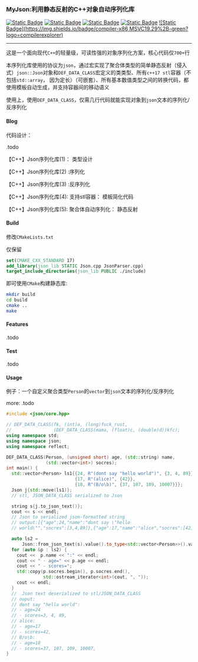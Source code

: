 ###  MyJson:利用静态反射的C++对象自动序列化库

[![Static Badge](https://img.shields.io/badge/license-MIT-blue?logo=git&logoColor=%20)]() [![Static Badge](https://img.shields.io/badge/C%2B%2B-17-green?logo=cplusplus&logoColor=blue)]() [![Static Badge](https://img.shields.io/badge/cmake-3.22%2B-green?logo=cmake&logoColor=deepskyblue)]() [![Static Badge](https://img.shields.io/badge/compiler-x86_gcc11.3%2B-green?logo=compilerexplorer)]() [![Static Badge](https://img.shields.io/badge/compiler-x86 MSVC19.29%2B-green?logo=compilerexplorer)]() 

---

这是一个面向现代`C++`的轻量级，可读性强的对象序列化方案，核心代码仅`700+`行

本序列化库使用的协议为`json`，通过宏实现了聚合体类型的简单静态反射（侵入式）`json::Json`对象和`DEF_DATA_CLASS`宏定义的类类型、所有`c++17 stl`容器（不包括`std::array`， 因为定长）（可嵌套）、所有基本数值类型之间的转换代码，都使用模板自动生成，并支持容器间的移动语义

使用上，使用`DEF_DATA_CLASS`，仅需几行代码就能实现对象到`json`文本的序列化/反序列化

#### Blog

代码设计：

.todo

【C++】Json序列化库(1)：  类型设计

【C++】Json序列化库(2) :序列化

【C++】Json序列化库(3) :反序列化

【C++】Json序列化库(4): 支持stl容器： 模板简化代码

【C++】Json序列化库(5): 聚合体自动序列化： 静态反射

#### Build 

修改`CMakeLists.txt`

仅保留

```cmake
set(CMAKE_CXX_STANDARD 17)
add_library(json_lib STATIC Json.cpp JsonParser.cpp)
target_include_directories(json_lib PUBLIC ./include)
```

即可使用`CMake`构建静态库:

```bash
mkdir build
cd build 
cmake .. 
make 
```

#### Features

.todo

#### Test

.todo

#### Usage

例子：一个自定义聚合类型`Person`的`vector`到`json`文本的序列化/反序列化

more: .todo

```c++
#include <json/core.hpp>

// DEF_DATA_CLASS(fk, (int)a, (long)fuck_rust,
//                (DEF_DATA_CLASS(mama, (float)c, (double)d))kfc);
using namespace std;
using namespace json;
using namespace reflect;

DEF_DATA_CLASS(Person, (unsigned short) age, (std::string) name,
               (std::vector<int>) socres);
int main() {
  std::vector<Person> ls1{{24, R"(dont say "hello world")", {3, 4, 89}},
                          {17, R"(alice)", {42}},
                          {18, R"(B/o\b)", {37, 107, 109, 10007}}};
  Json j{std::move(ls1)};
  // stl, JSON_DATA_CLASS serialized to Json

  string s{j.to_json_text()};
  cout << s << endl;
  // Json to serialized json-formatted string
  // output:[{"age":24,"name":"dont say \"hello
  // world\"","socres":[3,4,89]},{"age":17,"name":"alice","socres":[42]},{"age":18,"name":"B\/o\\b","socres":[37,107,109,10007]}]

  auto ls2 =
      Json::from_json_text(s).value().to_type<std::vector<Person>>().value();
  for (auto &p : ls2) {
    cout <<  p.name << ":" << endl;
    cout << " - age=" << p.age << endl;
    cout << " - scores=";
    std::copy(p.socres.begin(), p.socres.end(),
              std::ostream_iterator<int>(cout, ", "));
    cout << endl;
  }
  //  Json text deserialized to stl/JSON_DATA_CLASS
  // ouput:
  // dont say "hello world":
  // - age=24
  // - scores=3, 4, 89,
  // alice:
  // - age=17
  // - scores=42,
  // B/o\b:
  // - age=18
  // - scores=37, 107, 109, 10007,
}
```



